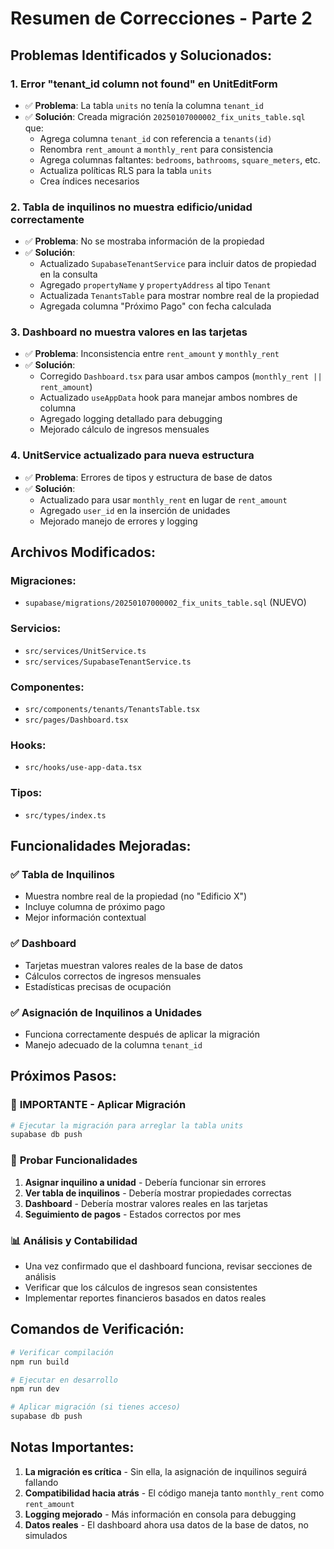 # Resumen de Correcciones - Parte 2

## Problemas Identificados y Solucionados:

### 1. **Error "tenant_id column not found" en UnitEditForm**
- ✅ **Problema**: La tabla `units` no tenía la columna `tenant_id`
- ✅ **Solución**: Creada migración `20250107000002_fix_units_table.sql` que:
  - Agrega columna `tenant_id` con referencia a `tenants(id)`
  - Renombra `rent_amount` a `monthly_rent` para consistencia
  - Agrega columnas faltantes: `bedrooms`, `bathrooms`, `square_meters`, etc.
  - Actualiza políticas RLS para la tabla `units`
  - Crea índices necesarios

### 2. **Tabla de inquilinos no muestra edificio/unidad correctamente**
- ✅ **Problema**: No se mostraba información de la propiedad
- ✅ **Solución**: 
  - Actualizado `SupabaseTenantService` para incluir datos de propiedad en la consulta
  - Agregado `propertyName` y `propertyAddress` al tipo `Tenant`
  - Actualizada `TenantsTable` para mostrar nombre real de la propiedad
  - Agregada columna "Próximo Pago" con fecha calculada

### 3. **Dashboard no muestra valores en las tarjetas**
- ✅ **Problema**: Inconsistencia entre `rent_amount` y `monthly_rent`
- ✅ **Solución**:
  - Corregido `Dashboard.tsx` para usar ambos campos (`monthly_rent || rent_amount`)
  - Actualizado `useAppData` hook para manejar ambos nombres de columna
  - Agregado logging detallado para debugging
  - Mejorado cálculo de ingresos mensuales

### 4. **UnitService actualizado para nueva estructura**
- ✅ **Problema**: Errores de tipos y estructura de base de datos
- ✅ **Solución**:
  - Actualizado para usar `monthly_rent` en lugar de `rent_amount`
  - Agregado `user_id` en la inserción de unidades
  - Mejorado manejo de errores y logging

## Archivos Modificados:

### Migraciones:
- `supabase/migrations/20250107000002_fix_units_table.sql` (NUEVO)

### Servicios:
- `src/services/UnitService.ts`
- `src/services/SupabaseTenantService.ts`

### Componentes:
- `src/components/tenants/TenantsTable.tsx`
- `src/pages/Dashboard.tsx`

### Hooks:
- `src/hooks/use-app-data.tsx`

### Tipos:
- `src/types/index.ts`

## Funcionalidades Mejoradas:

### ✅ Tabla de Inquilinos
- Muestra nombre real de la propiedad (no "Edificio X")
- Incluye columna de próximo pago
- Mejor información contextual

### ✅ Dashboard
- Tarjetas muestran valores reales de la base de datos
- Cálculos correctos de ingresos mensuales
- Estadísticas precisas de ocupación

### ✅ Asignación de Inquilinos a Unidades
- Funciona correctamente después de aplicar la migración
- Manejo adecuado de la columna `tenant_id`

## Próximos Pasos:

### 🔄 **IMPORTANTE - Aplicar Migración**
```bash
# Ejecutar la migración para arreglar la tabla units
supabase db push
```

### 🧪 **Probar Funcionalidades**
1. **Asignar inquilino a unidad** - Debería funcionar sin errores
2. **Ver tabla de inquilinos** - Debería mostrar propiedades correctas
3. **Dashboard** - Debería mostrar valores reales en las tarjetas
4. **Seguimiento de pagos** - Estados correctos por mes

### 📊 **Análisis y Contabilidad**
- Una vez confirmado que el dashboard funciona, revisar secciones de análisis
- Verificar que los cálculos de ingresos sean consistentes
- Implementar reportes financieros basados en datos reales

## Comandos de Verificación:

```bash
# Verificar compilación
npm run build

# Ejecutar en desarrollo
npm run dev

# Aplicar migración (si tienes acceso)
supabase db push
```

## Notas Importantes:

1. **La migración es crítica** - Sin ella, la asignación de inquilinos seguirá fallando
2. **Compatibilidad hacia atrás** - El código maneja tanto `monthly_rent` como `rent_amount`
3. **Logging mejorado** - Más información en consola para debugging
4. **Datos reales** - El dashboard ahora usa datos de la base de datos, no simulados